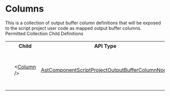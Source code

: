 # Columns

<div class="LanguageSummary"><div class ="SummaryItem">This is a collection of output buffer column definitions that will be exposed to the script project user code as mapped output buffer columns.</div></div><div class="SchemaBindingGroup"><div class="SchemaBindingGroupHeader">Permitted Collection Child Definitions</div><table id="SchemaBindingList" class="SchemaBindingList"><tbody><tr><th class="SchemaBindingIconColumnHeader">&nbsp;</th><th class="SchemaBindingNameColumnHeader">Child</th><th class="SchemaBindingTypeColumnHeader">API Type</th><th class="SchemaBindingSummaryColumnHeader">Description</th></tr><tr class="cd0"><td class="SchemaBindingIcon"><div class="NotRequired" /></td><td class="SchemaBindingName"><span class="punc">&lt;</span><a href=Varigence.Languages.Biml.Script.AstComponentScriptProjectOutputBufferColumnNode.html">Column</a><span class="punc"> /&gt;</span></td><td class="SchemaBindingType"><a href="../api-reference/Varigence.Languages.Biml.Script.AstComponentScriptProjectOutputBufferColumnNode.html">AstComponentScriptProjectOutputBufferColumnNode</a></td><td class="SchemaBindingSummary">The AstComponentScriptProjectOutputBufferColumnNode type corresponds directly to a dataflow column that is mapped into an output path column of a Script Component project.  This column will be exposed for editing to the script project user code.</td></tr></tbody></table></div>